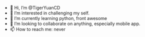 - 👋 Hi, I’m @TigerYuanCD
- 👀 I’m interested in challenging my self.
- 🌱 I’m currently learning python, front awesome
- 💞️ I’m looking to collaborate on anything, especially mobile app.
- 📫 How to reach me: never

<!---
TigerYuanCD/TigerYuanCD is a ✨ special ✨ repository because its `README.md` (this file) appears on your GitHub profile.
You can click the Preview link to take a look at your changes.
--->
